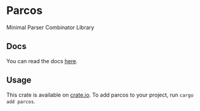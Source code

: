 # Parcos

Minimal Parser Combinator Library

## Docs

You can read the docs [here](https://docs.rs/parcos/0.0.3/parcos/index.html).

## Usage

This crate is available on [crate.io](https://crates.io/crates/parcos). To add parcos to your project, run `cargo add parcos`.
